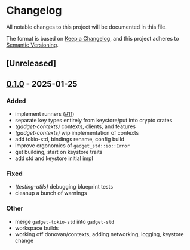 # Changelog

All notable changes to this project will be documented in this file.

The format is based on [Keep a Changelog](https://keepachangelog.com/en/1.0.0/),
and this project adheres to [Semantic Versioning](https://semver.org/spec/v2.0.0.html).

## [Unreleased]

## [0.1.0](https://github.com/tangle-network/gadget/releases/tag/gadget-std-v0.1.0) - 2025-01-25

### Added

- implement runners ([#11](https://github.com/tangle-network/gadget/pull/11))
- separate key types entirely from keystore/put into crypto crates
- *(gadget-contexts)* contexts, clients, and features
- *(gadget-contexts)* wip implementation of contexts
- add tokio-std, bindings rename, config build
- improve ergonomics of `gadget_std::io::Error`
- get building, start on keystore traits
- add std and keystore initial impl

### Fixed

- *(testing-utils)* debugging blueprint tests
- cleanup a bunch of warnings

### Other

- merge `gadget-tokio-std` into `gadget-std`
- workspace builds
- working off donovan/contexts, adding networking, logging, keystore change
